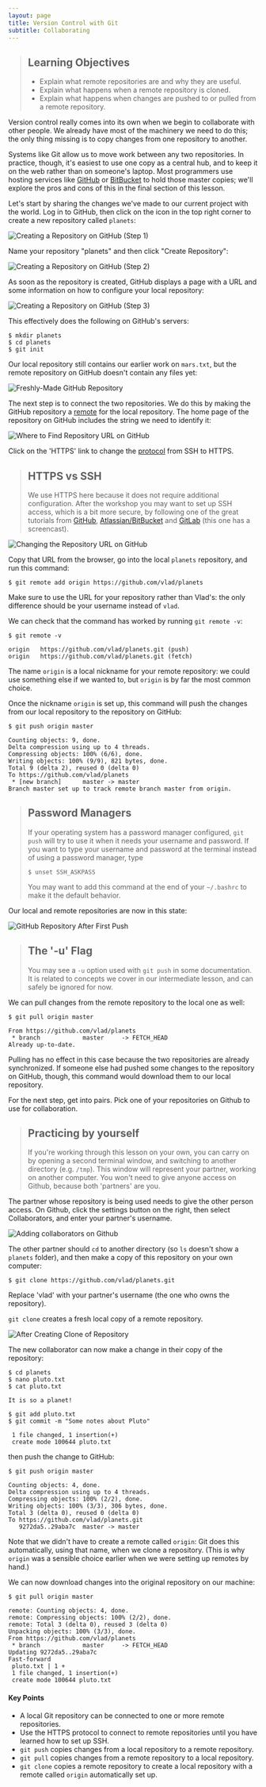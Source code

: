 ```yaml
---
layout: page
title: Version Control with Git
subtitle: Collaborating
---
```

> ## Learning Objectives 
>
> *   Explain what remote repositories are and why they are useful.
> *   Explain what happens when a remote repository is cloned.
> *   Explain what happens when changes are pushed to or pulled from a remote repository.

Version control really comes into its own
when we begin to collaborate with other people.
We already have most of the machinery we need to do this;
the only thing missing is to copy changes from one repository to another.

Systems like Git allow us to move work between any two repositories.
In practice,
though,
it's easiest to use one copy as a central hub,
and to keep it on the web rather than on someone's laptop.
Most programmers use hosting services like [GitHub](http://github.com) or [BitBucket](http://bitbucket.org)
to hold those master copies;
we'll explore the pros and cons of this in the final section of this lesson.

Let's start by sharing the changes we've made to our current project with the world.
Log in to GitHub,
then click on the icon in the top right corner to create a new repository called `planets`:

<img src="fig/github-create-repo-01.png" alt="Creating a Repository on GitHub (Step 1)" />

Name your repository "planets" and then click "Create Repository":

<img src="fig/github-create-repo-02.png" alt="Creating a Repository on GitHub (Step 2)" />

As soon as the repository is created,
GitHub displays a page with a URL and some information on how to configure your local repository:

<img src="fig/github-create-repo-03.png" alt="Creating a Repository on GitHub (Step 3)" />

This effectively does the following on GitHub's servers:

~~~ 
$ mkdir planets
$ cd planets
$ git init
~~~

Our local repository still contains our earlier work on `mars.txt`,
but the remote repository on GitHub doesn't contain any files yet:

<img src="fig/git-freshly-made-github-repo.png" alt="Freshly-Made GitHub Repository" />

The next step is to connect the two repositories.
We do this by making the GitHub repository a [remote](http://swcarpentry.github.io/git-novice/reference.html#remote)
for the local repository.
The home page of the repository on GitHub includes
the string we need to identify it:

<img src="fig/github-find-repo-string.png" alt="Where to Find Repository URL on GitHub" />

Click on the 'HTTPS' link to change the [protocol](http://swcarpentry.github.io/git-novice/reference.html#protocol) from SSH to HTTPS.

> ## HTTPS vs SSH 
>
> We use HTTPS here because it does not require additional configuration.
> After the workshop you may want to set up SSH access, which is a bit more
> secure, by following one of the great tutorials from
> [GitHub](https://help.github.com/articles/generating-ssh-keys),
> [Atlassian/BitBucket](https://confluence.atlassian.com/display/BITBUCKET/Set+up+SSH+for+Git)
> and [GitLab](https://about.gitlab.com/2014/03/04/add-ssh-key-screencast/)
> (this one has a screencast).

<img src="fig/github-change-repo-string.png" alt="Changing the Repository URL on GitHub" />

Copy that URL from the browser,
go into the local `planets` repository,
and run this command:

~~~ 
$ git remote add origin https://github.com/vlad/planets
~~~

Make sure to use the URL for your repository rather than Vlad's:
the only difference should be your username instead of `vlad`.

We can check that the command has worked by running `git remote -v`:

~~~ 
$ git remote -v
~~~
~~~ 
origin   https://github.com/vlad/planets.git (push)
origin   https://github.com/vlad/planets.git (fetch)
~~~

The name `origin` is a local nickname for your remote repository:
we could use something else if we wanted to,
but `origin` is by far the most common choice.

Once the nickname `origin` is set up,
this command will push the changes from our local repository
to the repository on GitHub:

~~~ 
$ git push origin master
~~~
~~~ 
Counting objects: 9, done.
Delta compression using up to 4 threads.
Compressing objects: 100% (6/6), done.
Writing objects: 100% (9/9), 821 bytes, done.
Total 9 (delta 2), reused 0 (delta 0)
To https://github.com/vlad/planets
 * [new branch]      master -> master
Branch master set up to track remote branch master from origin.
~~~

> ## Password Managers 
>
> If your operating system has a password manager configured, `git push` will
> try to use it when it needs your username and password. If you want to type
> your username and password at the terminal instead of using
> a password manager, type
>
> ~~~ 
> $ unset SSH_ASKPASS
> ~~~
>
> You may want to add this command at the end of your `~/.bashrc` to make it the
> default behavior.

Our local and remote repositories are now in this state:

<img src="fig/github-repo-after-first-push.png" alt="GitHub Repository After First Push" />

> ## The '-u' Flag 
>
> You may see a `-u` option used with `git push` in some documentation.
> It is related to concepts we cover in our intermediate lesson,
> and can safely be ignored for now.

We can pull changes from the remote repository to the local one as well:

~~~ 
$ git pull origin master
~~~
~~~ 
From https://github.com/vlad/planets
 * branch            master     -> FETCH_HEAD
Already up-to-date.
~~~

Pulling has no effect in this case
because the two repositories are already synchronized.
If someone else had pushed some changes to the repository on GitHub,
though,
this command would download them to our local repository.

For the next step, get into pairs.
Pick one of your repositories on Github to use for collaboration.

> ## Practicing by yourself 
>
> If you're working through this lesson on your own, you can carry on by opening
> a second terminal window, and switching to another directory (e.g. `/tmp`).
> This window will represent your partner, working on another computer. You
> won't need to give anyone access on Github, because both 'partners' are you.

The partner whose repository is being used needs to give the other person access.
On Github, click the settings button on the right,
then select Collaborators, and enter your partner's username.

<img src="fig/github-add-collaborators.png" alt="Adding collaborators on Github" />

The other partner should `cd` to another directory
(so `ls` doesn't show a `planets` folder),
and then make a copy of this repository on your own computer:

~~~ 
$ git clone https://github.com/vlad/planets.git
~~~

Replace 'vlad' with your partner's username (the one who owns the repository).

`git clone` creates a fresh local copy of a remote repository.

<img src="fig/github-collaboration.png" alt="After Creating Clone of Repository" />

The new collaborator can now make a change in their copy of the repository:

~~~ 
$ cd planets
$ nano pluto.txt
$ cat pluto.txt
~~~
~~~ 
It is so a planet!
~~~
~~~ 
$ git add pluto.txt
$ git commit -m "Some notes about Pluto"
~~~
~~~ 
 1 file changed, 1 insertion(+)
 create mode 100644 pluto.txt
~~~

then push the change to GitHub:

~~~ 
$ git push origin master
~~~
~~~ 
Counting objects: 4, done.
Delta compression using up to 4 threads.
Compressing objects: 100% (2/2), done.
Writing objects: 100% (3/3), 306 bytes, done.
Total 3 (delta 0), reused 0 (delta 0)
To https://github.com/vlad/planets.git
   9272da5..29aba7c  master -> master
~~~

Note that we didn't have to create a remote called `origin`:
Git does this automatically,
using that name,
when we clone a repository.
(This is why `origin` was a sensible choice earlier
when we were setting up remotes by hand.)

We can now download changes into the original repository on our machine:

~~~ 
$ git pull origin master
~~~
~~~ 
remote: Counting objects: 4, done.
remote: Compressing objects: 100% (2/2), done.
remote: Total 3 (delta 0), reused 3 (delta 0)
Unpacking objects: 100% (3/3), done.
From https://github.com/vlad/planets
 * branch            master     -> FETCH_HEAD
Updating 9272da5..29aba7c
Fast-forward
 pluto.txt | 1 +
 1 file changed, 1 insertion(+)
 create mode 100644 pluto.txt
~~~

#### Key Points
*   A local Git repository can be connected to one or more remote repositories.
*   Use the HTTPS protocol to connect to remote repositories until you have learned how to set up SSH.
*   `git push` copies changes from a local repository to a remote repository.
*   `git pull` copies changes from a remote repository to a local repository.
*   `git clone` copies a remote repository to create a local repository with a remote called `origin` automatically set up.

